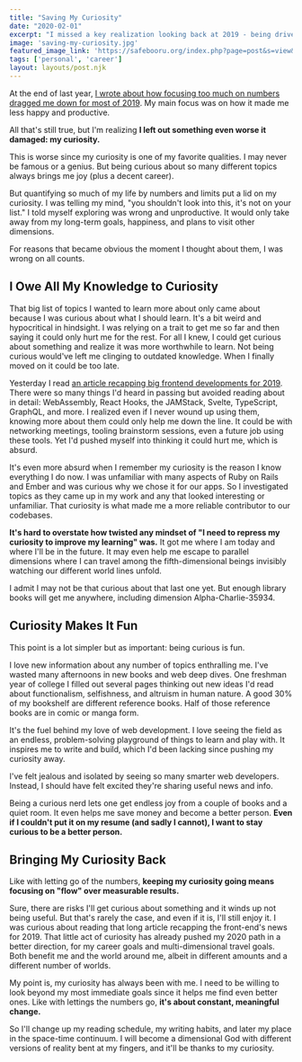 ```yaml
---
title: "Saving My Curiosity"
date: "2020-02-01"
excerpt: "I missed a key realization looking back at 2019 - being driven by numbers had put a lid on my curiosity."
image: 'saving-my-curiosity.jpg'
featured_image_link: 'https://safebooru.org/index.php?page=post&s=view&id=2978035'
tags: ['personal', 'career']
layout: layouts/post.njk
---
```


At the end of last year, [I wrote about how focusing too much on numbers dragged me down for most of 2019](URL). My main focus was on how it made me less happy and productive.

All that's still true, but I'm realizing **I left out something even worse it damaged: my curiosity.**

This is worse since my curiosity is one of my favorite qualities. I may never be famous or a genius. But being curious about so many different topics always brings me joy (plus a decent career).

But quantifying so much of my life by numbers and limits put a lid on my curiosity. I was telling my mind, "you shouldn't look into this, it's not on your list." I told myself exploring was wrong and unproductive. It would only take away from my long-term goals, happiness, and plans to visit other dimensions.

For reasons that became obvious the moment I thought about them, I was wrong on all counts.

## I Owe All My Knowledge to Curiosity

That big list of topics I wanted to learn more about only came about because I was curious about what I should learn. It's a bit weird and hypocritical in hindsight. I was relying on a trait to get me so far and then saying it could only hurt me for the rest. For all I knew, I could get curious about something and realize it was more worthwhile to learn. Not being curious would've left me clinging to outdated knowledge. When I finally moved on it could be too late.

Yesterday I read [an article recapping big frontend developments for 2019](https://levelup.gitconnected.com/a-recap-of-frontend-development-in-2019-1e7d07966d6c). There were so many things I'd heard in passing but avoided reading about in detail: WebAssembly, React Hooks, the JAMStack, Svelte, TypeScript, GraphQL, and more. I realized even if I never wound up using them, knowing more about them could only help me down the line. It could be with networking meetings, tooling brainstorm sessions, even a future job using these tools. Yet I'd pushed myself into thinking it could hurt me, which is absurd.

It's even more absurd when I remember my curiosity is the reason I know everything I do now. I was unfamiliar with many aspects of Ruby on Rails and Ember and was curious why we chose it for our apps. So I investigated topics as they came up in my work and any that looked interesting or unfamiliar. That curiosity is what made me a more reliable contributor to our codebases.

**It's hard to overstate how twisted any mindset of "I need to repress my curiosity to improve my learning" was.** It got me where I am today and where I'll be in the future. It may even help me escape to parallel dimensions where I can travel among the fifth-dimensional beings invisibly watching our different world lines unfold.

I admit I may not be that curious about that last one yet. But enough library books will get me anywhere, including dimension Alpha-Charlie-35934.

## Curiosity Makes It Fun

This point is a lot simpler but as important: being curious is fun.

I love new information about any number of topics enthralling me. I've wasted many afternoons in new books and web deep dives. One freshman year of college I filled out several pages thinking out new ideas I'd read about functionalism, selfishness, and altruism in human nature. A good 30% of my bookshelf are different reference books. Half of those reference books are in comic or manga form.

It's the fuel behind my love of web development. I love seeing the field as an endless, problem-solving playground of things to learn and play with. It inspires me to write and build, which I'd been lacking since pushing my curiosity away.

I've felt jealous and isolated by seeing so many smarter web developers. Instead, I should have felt excited they're sharing useful news and info.

Being a curious nerd lets one get endless joy from a couple of books and a quiet room. It even helps me save money and become a better person. **Even if I couldn't put it on my resume (and sadly I cannot), I want to stay curious to be a better person.**

## Bringing My Curiosity Back

Like with letting go of the numbers, **keeping my curiosity going means focusing on "flow" over measurable results.**

Sure, there are risks I'll get curious about something and it winds up not being useful. But that's rarely the case, and even if it is, I'll still enjoy it. I was curious about reading that long article recapping the front-end's news for 2019. That little act of curiosity has already pushed my 2020 path in a better direction, for my career goals and multi-dimensional travel goals. Both benefit me and the world around me, albeit in different amounts and a different number of worlds.

My point is, my curiosity has always been with me. I need to be willing to look beyond my most immediate goals since it helps me find even better ones. Like with lettings the numbers go, **it's about constant, meaningful change.**

So I'll change up my reading schedule, my writing habits, and later my place in the space-time continuum. I will become a dimensional God with different versions of reality bent at my fingers, and it'll be thanks to my curiosity.
